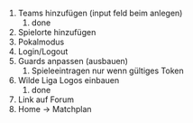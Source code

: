 1. Teams hinzufügen (input feld beim anlegen)
    1. done
2. Spielorte hinzufügen
3. Pokalmodus
4. Login/Logout
5. Guards anpassen (ausbauen)
    1. Spieleeintragen nur wenn gültiges Token
6. Wilde Liga Logos einbauen
    1. done
7. Link auf Forum
8. Home -> Matchplan